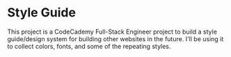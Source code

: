 # Style Guide
This project is a CodeCademy Full-Stack Engineer project to build a style guide/design system for building other websites in the future. I'll be using it to collect colors, fonts, and some of the repeating styles.
